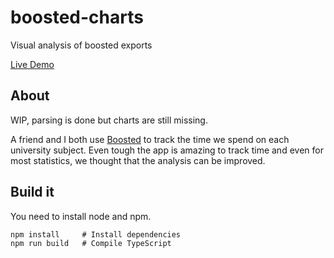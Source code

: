 # boosted-charts

Visual analysis of boosted exports

[Live Demo](https://flofriday.github.io/boosted-charts/)

## About

WIP, parsing is done but charts are still missing.

A friend and I both use [Boosted](https://www.boostedproductivity.com/) to track
the time we spend on each university subject. Even tough the app is amazing to
track time and even for most statistics, we thought that the analysis can be
improved.

## Build it

You need to install node and npm.

```
npm install     # Install dependencies
npm run build   # Compile TypeScript
```
